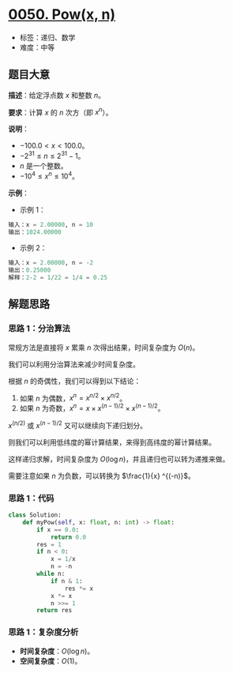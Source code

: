 # [0050. Pow(x, n)](https://leetcode.cn/problems/powx-n/)

- 标签：递归、数学
- 难度：中等

## 题目大意

**描述**：给定浮点数 $x$ 和整数 $n$。

**要求**：计算 $x$ 的 $n$ 次方（即 $x^n$）。

**说明**：

- $-100.0 < x < 100.0$。
- $-2^{31} \le n \le 2^{31} - 1$。
- $n$ 是一个整数。
- $-10^4 \le x^n \le 10^4$。

**示例**：

- 示例 1：

```Python
输入：x = 2.00000, n = 10
输出：1024.00000
```

- 示例 2：

```Python
输入：x = 2.00000, n = -2
输出：0.25000
解释：2-2 = 1/22 = 1/4 = 0.25
```

## 解题思路

### 思路 1：分治算法

常规方法是直接将 $x$ 累乘 $n$ 次得出结果，时间复杂度为 $O(n)$。

我们可以利用分治算法来减少时间复杂度。

根据 $n$ 的奇偶性，我们可以得到以下结论：

1. 如果 $n$ 为偶数，$x^n = x^{n / 2} \times x^{n / 2}$。
2. 如果 $n$ 为奇数，$x^n = x \times x^{(n - 1) / 2} \times x^{(n - 1) / 2}$。

$x^{(n / 2)}$ 或 $x^{(n - 1) / 2}$ 又可以继续向下递归划分。

则我们可以利用低纬度的幂计算结果，来得到高纬度的幂计算结果。

这样递归求解，时间复杂度为 $O(\log n)$，并且递归也可以转为递推来做。

需要注意如果 $n$ 为负数，可以转换为 $\frac{1}{x} ^{(-n)}$。

### 思路 1：代码

```Python
class Solution:
    def myPow(self, x: float, n: int) -> float:
        if x == 0.0:
            return 0.0
        res = 1
        if n < 0:
            x = 1/x
            n = -n
        while n:
            if n & 1:
                res *= x
            x *= x
            n >>= 1
        return res
```

### 思路 1：复杂度分析

- **时间复杂度**：$O(\log n)$。
- **空间复杂度**：$O(1)$。

